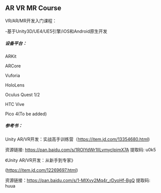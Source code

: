 ## AR VR MR Course

VR/AR/MR开发入门课程：

-基于Unity3D/UE4/UE5引擎/iOS和Android原生开发

##### 设备平台：

ARKit
 
ARCore 

Vuforia

HoloLens

Oculus Quest 1/2

HTC Vive

Pico 4(To be added)




##### 参考书：

Unity AR/VR开发：实战高手训练营（https://item.jd.com/13354680.html)


资源链接: https://pan.baidu.com/s/1ROIYdWr1IILvmyclpimX7A 提取码: u0k5 



《Unity AR/VR开发：从新手到专家》

(https://item.jd.com/12269697.html)


资源链接：https://pan.baidu.com/s/1-MIXvy2Mq4r_rDyoHf-BgQ 提取码: huua 


